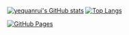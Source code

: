 
[![yequanrui's GitHub stats](https://github-readme-stats.vercel.app/api?username=yequanrui&include_all_commits=true&count_private=true&show_icons=true&hide_border=false&theme=nord)](https://github.com/yequanrui/yequanrui)
[![Top Langs](https://github-readme-stats.vercel.app/api/top-langs/?username=yequanrui&layout=compact&hide_border=false&theme=nord)](https://github.com/anuraghazra/github-readme-stats)

[![GitHub Pages](https://github-readme-stats.vercel.app/api/pin/?username=yequanrui&repo=yequanrui.github.io&show_owner=true&hide_border=false&theme=nord)](https://github.com/yequanrui/yequanrui.github.io)
